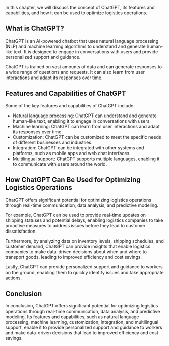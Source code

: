 
In this chapter, we will discuss the concept of ChatGPT, its features and capabilities, and how it can be used to optimize logistics operations.

What is ChatGPT?
----------------

ChatGPT is an AI-powered chatbot that uses natural language processing (NLP) and machine learning algorithms to understand and generate human-like text. It is designed to engage in conversations with users and provide personalized support and guidance.

ChatGPT is trained on vast amounts of data and can generate responses to a wide range of questions and requests. It can also learn from user interactions and adapt its responses over time.

Features and Capabilities of ChatGPT
------------------------------------

Some of the key features and capabilities of ChatGPT include:

* Natural language processing: ChatGPT can understand and generate human-like text, enabling it to engage in conversations with users.
* Machine learning: ChatGPT can learn from user interactions and adapt its responses over time.
* Customization: ChatGPT can be customized to meet the specific needs of different businesses and industries.
* Integration: ChatGPT can be integrated with other systems and platforms, such as mobile apps and web chat interfaces.
* Multilingual support: ChatGPT supports multiple languages, enabling it to communicate with users around the world.

How ChatGPT Can Be Used for Optimizing Logistics Operations
-----------------------------------------------------------

ChatGPT offers significant potential for optimizing logistics operations through real-time communication, data analysis, and predictive modeling.

For example, ChatGPT can be used to provide real-time updates on shipping statuses and potential delays, enabling logistics companies to take proactive measures to address issues before they lead to customer dissatisfaction.

Furthermore, by analyzing data on inventory levels, shipping schedules, and customer demand, ChatGPT can provide insights that enable logistics companies to make data-driven decisions about when and where to transport goods, leading to improved efficiency and cost savings.

Lastly, ChatGPT can provide personalized support and guidance to workers on the ground, enabling them to quickly identify issues and take appropriate actions.

Conclusion
----------

In conclusion, ChatGPT offers significant potential for optimizing logistics operations through real-time communication, data analysis, and predictive modeling. Its features and capabilities, such as natural language processing, machine learning, customization, integration, and multilingual support, enable it to provide personalized support and guidance to workers and make data-driven decisions that lead to improved efficiency and cost savings.
